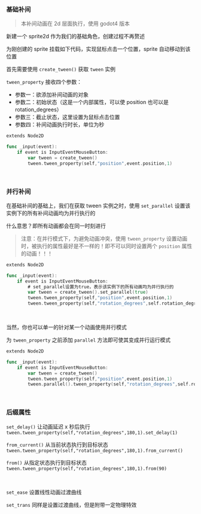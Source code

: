### 基础补间

> 本补间动画在 2d 层面执行，使用 godot4 版本

新建一个 sprite2d 作为我们的基础角色，创建过程不再赘述

为刚创建的 sprite 挂载如下代码，实现鼠标点击一个位置，sprite 自动移动到该位置

首先需要使用 `create_tween()` 获取 `tween` 实例

`tween_property` 接收四个参数：

- 参数一：欲添加补间动画的对象
- 参数二：初始状态（这是一个内部属性，可以使 position 也可以是 rotation_degrees）
- 参数三：截止状态，这里设置为鼠标点击位置
- 参数四：补间动画执行时长，单位为秒

```go
extends Node2D

func _input(event):
	if event is InputEventMouseButton:
		var tween = create_tween()
		tween.tween_property(self,"position",event.position,1)
```

<br>

### 并行补间

在基础补间的基础上，我们在获取 tween 实例之时，使用 `set_parallel` 设置该实例下的所有补间动画均为并行执行的

什么意思？即所有动画都会在同一时刻进行

> 注意：在并行模式下，为避免动画冲突，使用 `tween_property` 设置动画时，被执行的属性最好是不一样的！即不可以同时设置两个 `position` 属性的动画！！！

```go
extends Node2D

func _input(event):
	if event is InputEventMouseButton:
        # set_parallel设置为true，表示该实例下的所有动画均为并行执行的
		var tween = create_tween().set_parallel(true)
		tween.tween_property(self,"position",event.position,1)
		tween.tween_property(self,"rotation_degrees",self.rotation_degrees+180,1)
```

<br>

当然，你也可以单一的针对某一个动画使用并行模式

为 `tween_property` 之前添加 `parallel` 方法即可使其变成并行运行模式

```go
extends Node2D

func _input(event):
	if event is InputEventMouseButton:
		var tween = create_tween()
		tween.tween_property(self,"position",event.position,1)
		tween.parallel().tween_property(self,"rotation_degrees",self.rotation_degrees+180,1)
```

<br>

### 后缀属性

`set_delay()` 让动画延迟 x 秒后执行  
`tween.tween_property(self,"rotation_degrees",180,1).set_delay(1)`

`from_current()` 从当前状态执行到目标状态  
`tween.tween_property(self,"rotation_degrees",180,1).from_current()`

`from()` 从指定状态执行到目标状态  
`tween.tween_property(self,"rotation_degrees",180,1).from(90)`

<br>

`set_ease` 设置线性动画过渡曲线

`set_trans` 同样是设置过渡曲线，但是附带一定物理特效

<br>
